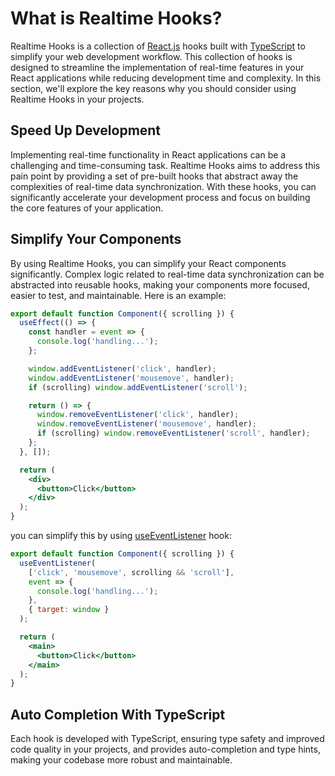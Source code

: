 # What is Realtime Hooks?

Realtime Hooks is a collection of [React.js](https://react.dev) hooks built with [TypeScript](https://www.typescriptlang.org) to simplify your web development workflow. This collection of hooks is designed to streamline the implementation of real-time features in your React applications while reducing development time and complexity. In this section, we'll explore the key reasons why you should consider using Realtime Hooks in your projects.

## Speed Up Development

Implementing real-time functionality in React applications can be a challenging and time-consuming task. Realtime Hooks aims to address this pain point by providing a set of pre-built hooks that abstract away the complexities of real-time data synchronization. With these hooks, you can significantly accelerate your development process and focus on building the core features of your application.

## Simplify Your Components

By using Realtime Hooks, you can simplify your React components significantly. Complex logic related to real-time data synchronization can be abstracted into reusable hooks, making your components more focused, easier to test, and maintainable. Here is an example:

```jsx
export default function Component({ scrolling }) {
  useEffect(() => {
    const handler = event => {
      console.log('handling...');
    };

    window.addEventListener('click', handler);
    window.addEventListener('mousemove', handler);
    if (scrolling) window.addEventListener('scroll');

    return () => {
      window.removeEventListener('click', handler);
      window.removeEventListener('mousemove', handler);
      if (scrolling) window.removeEventListener('scroll', handler);
    };
  }, []);

  return (
    <div>
      <button>Click</button>
    </div>
  );
}
```

you can simplify this by using [useEventListener](./useEventListener) hook:

```jsx
export default function Component({ scrolling }) {
  useEventListener(
    ['click', 'mousemove', scrolling && 'scroll'],
    event => {
      console.log('handling...');
    },
    { target: window }
  );

  return (
    <main>
      <button>Click</button>
    </main>
  );
}
```

## Auto Completion With TypeScript

Each hook is developed with TypeScript, ensuring type safety and improved code quality in your projects, and provides auto-completion and type hints, making your codebase more robust and maintainable.
